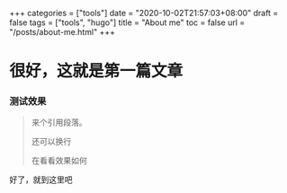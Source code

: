 +++
categories = ["tools"]
date = "2020-10-02T21:57:03+08:00"
draft = false
tags = ["tools", "hugo"]
title = "About me"
toc = false
url = "/posts/about-me.html"
+++

# 很好，这就是第一篇文章

### 测试效果

> 来个引用段落。
>
> 还可以换行
>
> 在看看效果如何


好了，就到这里吧

